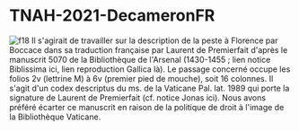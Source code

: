 # TNAH-2021-DecameronFR
![f18](https://gallica.bnf.fr/iiif/ark:/12148/btv1b7100018t/f18/full/full/0/native.jpg)
Il s'agirait de travailler sur la description de la peste à Florence par Boccace dans sa traduction française par Laurent de Premierfait d'après le manuscrit 5070 de la Bibliothèque de l'Arsenal (1430-1455 ; lien notice Biblissima ici, lien reproduction Gallica là).
Le passage concerné occupe les folios 2v (lettrine M) à 6v (premier pied de mouche), soit 16 colonnes.
Il s'agit d'un codex descriptus du ms. de la Vaticane Pal. lat. 1989 qui porte la signature de Laurent de Premierfait (cf. notice Jonas ici). Nous avons préféré écarter ce manuscrit en raison de la politique de droit à l'image de la Bibliothèque Vaticane.